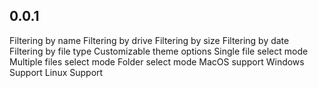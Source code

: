 ## 0.0.1

Filtering by name
Filtering by drive
Filtering by size
Filtering by date
Filtering by file type
Customizable theme options
Single file select mode
Multiple files select mode
Folder select mode
MacOS support
Windows Support
Linux Support